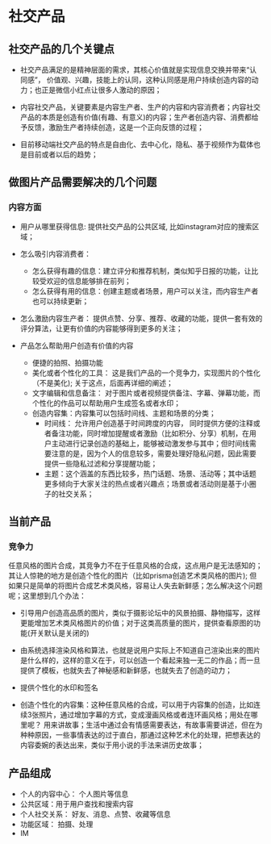 # 社交产品

## 社交产品的几个关键点

- 社交产品满足的是精神层面的需求，其核心价值就是实现信息交换并带来“认同感”， 价值观、兴趣，技能上的认同，这种认同感是用户持续创造内容的动力；也正是微信小红点让很多人激动的原因；

- 内容社交产品，关键要素是内容生产者、生产的内容和内容消费者；内容社交产品的本质是创造有价值(有趣、有意义)的内容；生产者创造内容、消费都给予反馈，激励生产者持续创造，这是一个正向反馈的过程；

- 目前移动端社交产品的特点是自由化、去中心化，隐私、基于视频作为载体也是目前或者以后的趋势；


## 做图片产品需要解决的几个问题

### 内容方面

- 用户从哪里获得信息: 提供社交产品的公共区域, 比如instagram对应的搜索区域；

- 怎么吸引内容消费者：
	- 怎么获得有趣的信息：建立评分和推荐机制，类似知乎日报的功能，让比较受欢迎的信息能够排在前列；
	- 怎么获得有用的信息：创建主题或者场景，用户可以关注，而内容生产者也可以持续更新；

- 怎么激励内容生产者： 提供点赞、分享、推荐、收藏的功能，提供一套有效的评分算法，让更有价值的内容能够得到更多的关注；

- 产品怎么帮助用户创造有价值的内容
	- 便捷的拍照、拍摄功能
	- 美化或者个性化的工具： 这是我们产品的一个竞争力，实现图片的个性化（不是美化); 关于这点，后面再详细的阐述；
	- 文字编辑和信息备注： 对于图片或者视频提供备注、字幕、弹幕功能，而个性化的作品可以帮助用户生成签名或者水印；
	- 创造内容集：内容集可以包括时间线、主题和场景的分类；
		- 时间线： 允许用户创造基于时间跨度的内容， 同时提供方便的注释或者备注功能，同时增加提醒或者激励（比如积分、分享）机制，在用户主动进行记录创造的基础上，能够被动激发参与其中；但时间线需要注意的是，因为个人的信息较多，需要处理好隐私问题，因此需要提供一些隐私过滤和分享提醒功能；
		- 主题：这个涵盖的东西比较多，热门话题、场景、活动等；其中话题更多倾向于大家关注的热点或者兴趣点；场景或者活动则是基于小圈子的社交关系；
		
	
## 当前产品
 
### 竞争力
任意风格的图片合成，其竞争力不在于任意风格的合成，这点用户是无法感知的；其让人惊艳的地方是创造个性化的图片（比如prisma创造艺术类风格的图片); 但如果只是简单的将图片合成艺术类风格，容易让人失去新鲜感；怎么解决这个问题呢；这里想到几个办法： 

- 引导用户创造高品质的图片，类似于摄影论坛中的风景拍摄、静物描写，这样更能增加艺术类风格图片的价值；对于这类高质量的图片，提供查看原图的功能(开关默认是关闭的)

- 由系统选择渲染风格和算法，也就是说用户实际上不知道自己渲染出来的图片是什么样的，这样的意义在于，可以创造一个看起来独一无二的作品；而一旦提供了模板，也就失去了神秘感和新鲜感，也就失去了创造的动力；


- 提供个性化的水印和签名

- 创造个性化的内容集：这种任意风格的合成，可以用于内容集的创造，比如连续3张照片，通过增加字幕的方式，变成漫画风格或者连环画风格；用处在哪里呢？ 用来讲故事；生活中通过会有情感需要表达，有故事需要讲述，但在为种种原因，一些事情表达的过于直白，那通过这种艺术化的处理，把想表达的内容委婉的表达出来，类似于用小说的手法来讲历史故事；


## 产品组成

- 个人的内容中心： 个人图片等信息
- 公共区域：用于用户查找和搜索内容
- 个人社交关系： 好友、消息、点赞、收藏等信息
- 功能区域： 拍摄、处理
- IM 





	

